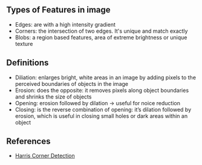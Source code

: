 ## Types of Features in image
- Edges: are with a high intensity gradient
- Corners: the intersection of two edges. It's unique and match exactly
- Blobs: a region based features, area of extreme brightness or unique texture

## Definitions
- Diliation: enlarges bright, white areas in an image by adding pixels to the perceived boundaries of objects in the image
- Erosion: does the opposite: it removes pixels along object boundaries and shrinks the size of objects
- Opening: erosion followed by dilation -> useful for noice reduction
- Closing: is the reverse combination of opening: it’s dilation followed by erosion, which is useful in closing small holes or dark areas within an object

## References
- [Harris Corner Detection](https://opencv-python-tutroals.readthedocs.io/en/latest/py_tutorials/py_feature2d/py_features_harris/py_features_harris.html)
